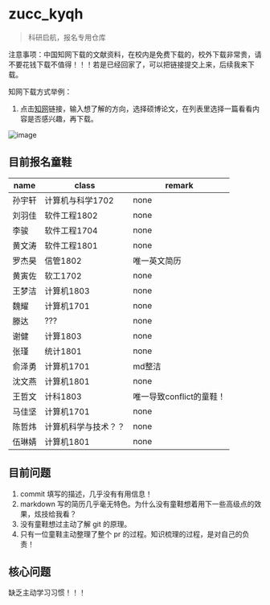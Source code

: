 # zucc_kyqh

> 科研启航，报名专用仓库

注意事项：中国知网下载的文献资料，在校内是免费下载的，校外下载非常贵，请不要花钱下载不值得！！！若是已经回家了，可以把链接提交上来，后续我来下载。


知网下载方式举例：
1. 点击[知网](http://kns.cnki.net/kns/brief/default_result.aspx)链接，输入想了解的方向，选择硕博论文，在列表里选择一篇看看内容是否感兴趣，再下载。

![image](./img/img1.png)



## 目前报名童鞋

name|class|remark
---|---|---
孙宇轩|计算机与科学1702|none
刘羽佳|软件工程1802|none
李骏|软件工程1704|none
黄文涛|软件工程1801|none
罗杰昊|信管1802|唯一英文简历
黄寅佐|软工1702|none
王梦洁|计算机1803|none
魏耀|计算机1701|none
滕达|???|none
谢健|计算1803|none
张瑾|统计1801|none
俞泽勇|计算机1701|md整洁
沈文燕|计算机1801|none
王哲文|计科1803|唯一导致conflict的童鞋！
马佳坚|计算机1701|none
陈哲炜|计算机科学与技术？？|none
伍琳婧|计算机1801|none


## 目前问题

1. commit 填写的描述，几乎没有有用信息！
1. markdown 写的简历几乎毫无特色。为什么没有童鞋想着用下一些高级点的效果，炫技给我看？
1. 没有童鞋想过主动了解 git 的原理。
1. 只有一位童鞋主动整理了整个 pr 的过程。知识梳理的过程，是对自己的负责！


## 核心问题

缺乏主动学习习惯！！！
